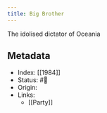 ```yaml
---
title: Big Brother
---
```


The idolised dictator of Oceania

## Metadata
- Index: [[1984]]
- Status: #🌱   
- Origin: 
- Links:
	- [[Party]]